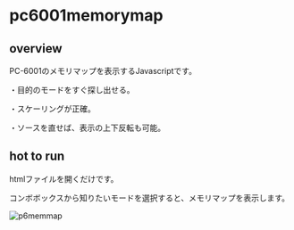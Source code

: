 # pc6001memorymap

## overview

PC-6001のメモリマップを表示するJavascriptです。

・目的のモードをすぐ探し出せる。

・スケーリングが正確。

・ソースを直せば、表示の上下反転も可能。

## hot to run

htmlファイルを開くだけです。

コンボボックスから知りたいモードを選択すると、メモリマップを表示します。

![p6memmap](https://user-images.githubusercontent.com/5597377/127571570-680f2c37-6d2b-4b42-8cb8-0986ee0efcd8.png)
